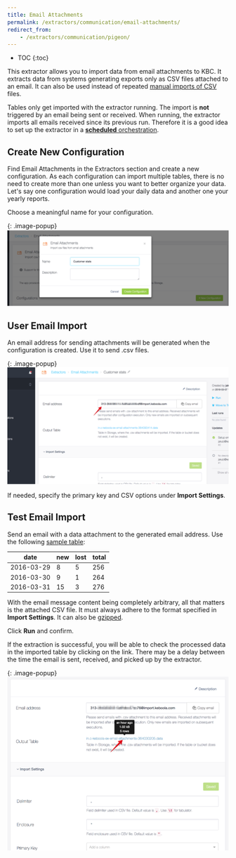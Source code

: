```yaml
---
title: Email Attachments
permalink: /extractors/communication/email-attachments/
redirect_from:
    - /extractors/communication/pigeon/
---
```


* TOC
{:toc}

This extractor allows you to import data from email attachments to KBC. 
It extracts data from systems generating exports only as CSV files attached to an email. 
It can also be used instead of repeated [manual imports of CSV](/tutorial/load/) files.

Tables only get imported with the extractor running. The import is **not** triggered by an email 
being sent or received. When running, the extractor imports all emails received since its previous run. 
Therefore it is a good idea to set up the extractor in a [**scheduled** orchestration](/orchestrator/scheduling/). 

## Create New Configuration
Find Email Attachments in the Extractors section and create a new configuration. 
As each configuration can import multiple tables, there is no need to create more than one unless 
you want to better organize your data. Let's say one configuration would load your daily data and
another one your yearly reports.
 
Choose a meaningful name for your configuration.

{: .image-popup}
![Screenshot - Create Name Confgiruation](/extractors/communication/email-attachments/01-choose-name-and-desc.png)


## User Email Import
An email address for sending attachments will be generated when the configuration is created. Use it to send .csv files. 

{: .image-popup}
![Screenshot - Create New Email Import](/extractors/communication/email-attachments/02-create-email-import.png)

If needed, specify the primary key and CSV options under **Import Settings**.


## Test Email Import
Send an email with a data attachment to the generated email address.
Use the following [sample table](/extractors/communication/email-attachments/sample.csv):

| date | new | lost | total |
| --- | --- | --- | --- |
| 2016-03-29 | 8 | 5 | 256 |
| 2016-03-30 | 9 | 1 | 264 |
| 2016-03-31 | 15 | 3 | 276 |

With the email message content being completely arbitrary, all that matters is the attached CSV file. 
It must always adhere to the format specified in **Import Settings**. It can also be [gzipped](http://www.gzip.org/). 

Click **Run** and confirm.

If the extraction is successful, you will be able to check the processed data in the imported table by clicking on the link. 
There may be a delay between the time the email is sent, received, and picked up by the extractor.

{: .image-popup}
![Screenshot - Job Detail](/extractors/communication/email-attachments/03-check-processed-data.png)
